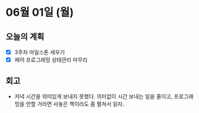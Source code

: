 # 06월 01일 \(월\)

## 오늘의 계획

* [x] 3주차 마일스톤 세우기
* [x] 페어 프로그래밍 상태관리 마무리

## 회고

* 저녁 시간을 의미있게 보내지 못했다. 의미없이 시간 보내는 일을 줄이고, 프로그래밍을 안할 거라면 사놓은 책이라도 좀 펼쳐서 읽자.

